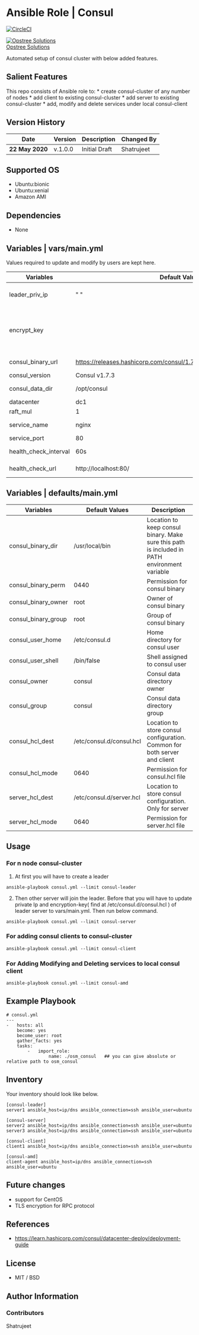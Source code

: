 Ansible Role | Consul
========================

[![CircleCI](https://circleci.com/gh/OT-OSM/openvpn/tree/master.svg?style=svg)](https://app.circleci.com/pipelines/github/OT-OSM/openvpn?branch=master)


[![Opstree Solutions][opstree_avatar]][opstree_homepage]<br/>[Opstree Solutions][opstree_homepage] 

  [opstree_homepage]: https://opstree.github.io/
  [opstree_avatar]: https://img.cloudposse.com/150x150/https://github.com/opstree.png

Automated setup of consul cluster with below added features.

Salient Features
--------------------
This repo consists of Ansible role to:
    * create consul-cluster of any number of nodes
    * add client to existing consul-cluster
    * add server to existing consul-cluster
    * add, modify and delete services under local consul-client

Version History
------------------
|**Date**| **Version**| **Description**| **Changed By** |
|----------|---------|---------------|-----------------|
|**22 May 2020** | v.1.0.0 | Initial Draft | Shatrujeet |

Supported OS
------------
  * Ubuntu:bionic
  * Ubuntu:xenial
  * Amazon AMI

Dependencies
------------
  * None 

Variables | vars/main.yml
----------------------------
Values required to update and modify by users are kept here.

|**Variables**| **Default Values**| **Description**|
|----------|---------|---------------|
| leader_priv_ip | " " | Private Ip of consul-cluster leader. Must to fill. |
| encrypt_key |  | Encryption key for gossip protocol. Must be same for all member of cluster. Leader once created find this in file /etc/consul.d/consul.hcl | 
| consul_binary_url | https://releases.hashicorp.com/consul/1.7.3/consul_1.7.3_linux_amd64.zip | Location to download consul binary |
| consul_version | Consul v1.7.3 | Version of consul |
| consul_data_dir | /opt/consul | Data storage directory for consul |
| datacenter | dc1 | Name of the datacenter |
| raft_mul | 1 | Value of raft_mul |
| service_name | nginx | Name of the service you want to register |
| service_port | 80 | Service port |
| health_check_interval | 60s | Interval for service status check |
| health_check_url | http://localhost:80/ | Url of service status check |

Variables | defaults/main.yml
--------------------------------

|**Variables**| **Default Values**| **Description**|
|----------|---------|---------------|
| consul_binary_dir | /usr/local/bin | Location to keep consul binary. Make sure this path is included in PATH environment variable |
| consul_binary_perm | 0440 | Permission for consul binary |
| consul_binary_owner | root | Owner of consul binary |
| consul_binary_group | root | Group of consul binary |
| consul_user_home | /etc/consul.d | Home directory for consul user |
| consul_user_shell | /bin/false | Shell assigned to consul user |
| consul_owner | consul | Consul data directory owner |
| consul_group | consul | Consul data directory group |
| consul_hcl_dest | /etc/consul.d/consul.hcl | Location to store consul configuration. Common for both server and client |
| consul_hcl_mode | 0640 | Permission for consul.hcl file |
| server_hcl_dest | /etc/consul.d/server.hcl | Location to store consul configuration. Only for server |
| server_hcl_mode | 0640 | Permission for server.hcl file |

Usage
--------
### For n node consul-cluster ###

1. At first you will have to create a leader
```hcl
ansible-playbook consul.yml --limit consul-leader
```
2. Then other server will join the leader. Before that you will have to update private Ip and encryption-key( find at /etc/consul.d/consul.hcl ) of leader server to vars/main.yml.
   Then run below command.
```hcl
ansible-playbook consul.yml --limit consul-server
```
### For adding consul clients to consul-cluster ###
```hcl
ansible-playbook consul.yml --limit consul-client
```
### For Adding Modifying and Deleting services to local consul client ###
```hcl
ansible-playbook consul.yml --limit consul-amd
```

Example Playbook
-------------------

```hcl
# consul.yml
---
-   hosts: all
    become: yes
    become_user: root
    gather_facts: yes
    tasks:
        -   import_role:
                name: ./osm_consul   ## you can give absolute or relative path to osm_consul
```

Inventory
-----------------

Your inventory should look like below.
```hcl
[consul-leader]
server1 ansible_host=ip/dns ansible_connection=ssh ansible_user=ubuntu

[consul-server]
server2 ansible_host=ip/dns ansible_connection=ssh ansible_user=ubuntu
server3 ansible_host=ip/dns ansible_connection=ssh ansible_user=ubuntu

[consul-client]
client1 ansible_host=ip/dns ansible_connection=ssh ansible_user=ubuntu

[consul-amd]
client-agent ansible_host=ip/dns ansible_connection=ssh ansible_user=ubuntu
```

Future changes
----------------
* support for CentOS
* TLS encryption for RPC protocol

References
-----------
* https://learn.hashicorp.com/consul/datacenter-deploy/deployment-guide

## License
* MIT / BSD

## Author Information

### Contributors
Shatrujeet